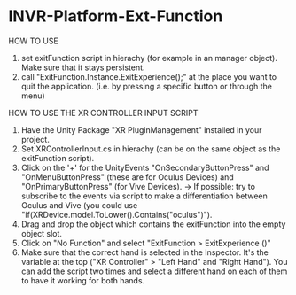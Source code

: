 # INVR-Platform-Ext-Function

HOW TO USE
1. set exitFunction script in hierachy (for example in an manager object). Make sure that it stays persistent.
2. call "ExitFunction.Instance.ExitExperience();" at the place you want to quit the application.
(i.e. by pressing a specific button or through the menu)

HOW TO USE THE XR CONTROLLER INPUT SCRIPT
1. Have the Unity Package "XR PluginManagement" installed in your project.
2. Set XRControllerInput.cs in hierachy (can be on the same object as the exitFunction script).
3. Click on the '+' for the UnityEvents "OnSecondaryButtonPress" and "OnMenuButtonPress" (these are for Oculus Devices) and "OnPrimaryButtonPress" (for Vive Devices). 
-> If possible: try to subscribe to the events via script to make a differentiation between Oculus and Vive (you could use "if(XRDevice.model.ToLower().Contains("oculus")").
5. Drag and drop the object which contains the exitFunction into the empty object slot.
6. Click on "No Function" and select "ExitFunction > ExitExperience ()"
7. Make sure that the correct hand is selected in the Inspector. It's the variable at the top ("XR Controller" > "Left Hand" and "Right Hand"). You can add the script two times and select a different hand on each of them to have it working for both hands. 
    

